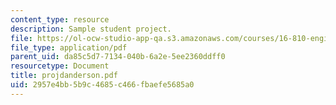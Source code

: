 ```yaml
---
content_type: resource
description: Sample student project.
file: https://ol-ocw-studio-app-qa.s3.amazonaws.com/courses/16-810-engineering-design-and-rapid-prototyping-january-iap-2007/2957e4bb5b9c4685c466fbaefe5685a0_projdanderson.pdf
file_type: application/pdf
parent_uid: da85c5d7-7134-040b-6a2e-5ee2360ddff0
resourcetype: Document
title: projdanderson.pdf
uid: 2957e4bb-5b9c-4685-c466-fbaefe5685a0
---
```

